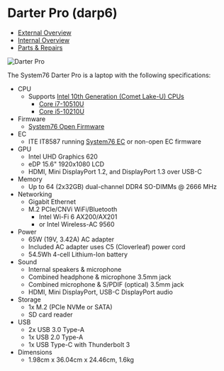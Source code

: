 # Darter Pro (darp6)

- [External Overview](./external-overview.md)
- [Internal Overview](./internal-overview.md)
- [Parts & Repairs](./repairs.md)

![Darter Pro](./img/darp6.png)

The System76 Darter Pro is a laptop with the following specifications:

- CPU
    - Supports [Intel 10th Generation (Comet Lake-U) CPUs](https://tech-docs.system76.com/components/intel/cpu/cml-u/README.html)
        - [Core i7-10510U](https://ark.intel.com/content/www/us/en/ark/products/196449/intel-core-i7-10510u-processor-8m-cache-up-to-4-90-ghz.html)
        - [Core i5-10210U](https://ark.intel.com/content/www/us/en/ark/products/195436/intel-core-i5-10210u-processor-6m-cache-up-to-4-20-ghz.html)
- Firmware
    - [System76 Open Firmware](https://github.com/system76/firmware-open)
- EC
    - ITE IT8587 running [System76 EC](https://github.com/system76/ec) or non-open EC firmware
- GPU
    - Intel UHD Graphics 620
    - eDP 15.6" 1920x1080 LCD
    - HDMI, Mini DisplayPort 1.2, and DisplayPort 1.3 over USB-C
- Memory
    - Up to 64 (2x32GB) dual-channel DDR4 SO-DIMMs @ 2666 MHz
- Networking
    - Gigabit Ethernet
    - M.2 PCIe/CNVi WiFi/Bluetooth
        - Intel Wi-Fi 6 AX200/AX201
        - or Intel Wireless-AC 9560
- Power
    - 65W (19V, 3.42A) AC adapter
    - Included AC adapter uses C5 (Cloverleaf) power cord
    - 54.5Wh 4-cell Lithium-Ion battery
- Sound
    - Internal speakers & microphone
    - Combined headphone & microphone 3.5mm jack
    - Combined microphone & S/PDIF (optical) 3.5mm jack
    - HDMI, Mini DisplayPort, USB-C DisplayPort audio
- Storage
    - 1x M.2 (PCIe NVMe or SATA)
    - SD card reader
- USB
    - 2x USB 3.0 Type-A
    - 1x USB 2.0 Type-A
    - 1x USB Type-C with Thunderbolt 3
- Dimensions
    - 1.98cm x 36.04cm x 24.46cm, 1.6kg
